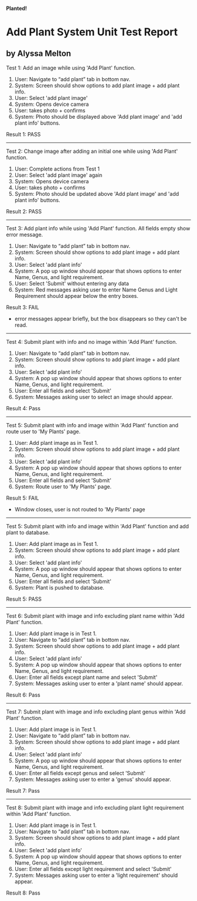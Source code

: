 #### Planted!

# Add Plant System Unit Test Report 
by Alyssa Melton
--------------------------------------------------------------------------------

Test 1: Add an image while using 'Add Plant' function.
  1) User: Navigate to “add plant” tab in bottom nav.
  2) System: Screen should show options to add plant image + add plant info.
  3) User: Select 'add plant image'
  4) System: Opens device camera
  5) User: takes photo + confirms
  6) System: Photo should be displayed above 'Add plant image' and 'add plant info' buttons.

Result 1: PASS

--------------------------------------------------------------------------------

Test 2: Change image after adding an initial one while using 'Add Plant' function.
  1) User: Complete actions from Test 1
  3) User: Select 'add plant image' again
  4) System: Opens device camera
  5) User: takes photo + confirms
  6) System: Photo should be updated above 'Add plant image' and 'add plant info' buttons.

  Result 2: PASS

--------------------------------------------------------------------------------

  Test 3: Add plant info while using 'Add Plant' function. All fields empty show error message.
  1) User: Navigate to “add plant” tab in bottom nav.
  2) System: Screen should show options to add plant image + add plant info.
  3) User: Select 'add plant info'
  4) System: A pop up window should appear that shows options to enter Name, Genus, and light requirement.
  5) User: Select 'Submit' without entering any data
  6) System: Red messages asking user to enter Name Genus and Light Requirement should appear
     below the entry boxes.

  Result 3: FAIL
  - error messages appear briefly, but the box disappears so they can't be read.

--------------------------------------------------------------------------------

Test 4: Submit plant with info and no image within 'Add Plant' function.
1) User: Navigate to “add plant” tab in bottom nav.
2) System: Screen should show options to add plant image + add plant info.
3) User: Select 'add plant info'
4) System: A pop up window should appear that shows options to enter Name, Genus, and light requirement.
5) User: Enter all fields and select 'Submit'
6) System: Messages asking user to select an image should appear.

Result 4: Pass

--------------------------------------------------------------------------------

Test 5: Submit plant with info and image within 'Add Plant' function and route
user to 'My Plants' page.
1) User: Add plant image as in Test 1.
2) System: Screen should show options to add plant image + add plant info.
3) User: Select 'add plant info'
4) System: A pop up window should appear that shows options to enter Name, Genus, and light requirement.
5) User: Enter all fields and select 'Submit'
6) System: Route user to 'My Plants' page.

Result 5: FAIL
- Window closes, user is not routed to 'My Plants' page

--------------------------------------------------------------------------------

Test 5: Submit plant with info and image within 'Add Plant' function and add plant
to database.
1) User: Add plant image as in Test 1.
2) System: Screen should show options to add plant image + add plant info.
3) User: Select 'add plant info'
4) System: A pop up window should appear that shows options to enter Name, Genus, and light requirement.
5) User: Enter all fields and select 'Submit'
6) System: Plant is pushed to database.

Result 5: PASS

--------------------------------------------------------------------------------

Test 6: Submit plant with image and info excluding plant name within 'Add Plant' function.
1) User: Add plant image is in Test 1.
2) User: Navigate to “add plant” tab in bottom nav.
3) System: Screen should show options to add plant image + add plant info.
4) User: Select 'add plant info'
5) System: A pop up window should appear that shows options to enter Name, Genus, and light requirement.
6) User: Enter all fields except plant name and select 'Submit'
7) System: Messages asking user to enter a 'plant name' should appear.

Result 6: Pass

--------------------------------------------------------------------------------

Test 7: Submit plant with image and info excluding plant genus within 'Add Plant' function.
1) User: Add plant image is in Test 1.
2) User: Navigate to “add plant” tab in bottom nav.
3) System: Screen should show options to add plant image + add plant info.
4) User: Select 'add plant info'
5) System: A pop up window should appear that shows options to enter Name, Genus, and light requirement.
6) User: Enter all fields except genus and select 'Submit'
7) System: Messages asking user to enter a 'genus' should appear.

Result 7: Pass

--------------------------------------------------------------------------------

Test 8: Submit plant with image and info excluding plant light requirement within 'Add Plant' function.
1) User: Add plant image is in Test 1.
2) User: Navigate to “add plant” tab in bottom nav.
3) System: Screen should show options to add plant image + add plant info.
4) User: Select 'add plant info'
5) System: A pop up window should appear that shows options to enter Name, Genus, and light requirement.
6) User: Enter all fields except light requirement and select 'Submit'
7) System: Messages asking user to enter a 'light requirement' should appear.

Result 8: Pass
